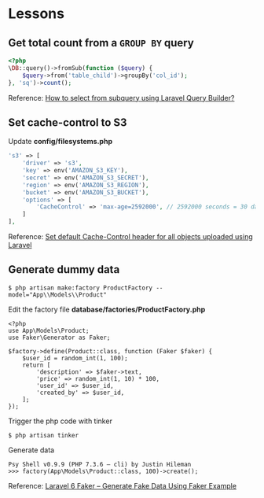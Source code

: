 # Lessons

## Get total count from a `GROUP BY` query

```php
<?php
\DB::query()->fromSub(function ($query) {
    $query->from('table_child')->groupBy('col_id');
}, 'sq')->count();
```

Reference: [How to select from subquery using Laravel Query Builder?](https://stackoverflow.com/questions/24823915/how-to-select-from-subquery-using-laravel-query-builder/52772444#52772444)

## Set cache-control to S3

Update **config/filesystems.php**

```php
's3' => [
    'driver' => 's3',
    'key' => env('AMAZON_S3_KEY'),
    'secret' => env('AMAZON_S3_SECRET'),
    'region' => env('AMAZON_S3_REGION'),
    'bucket' => env('AMAZON_S3_BUCKET'),
    'options' => [
        'CacheControl' => 'max-age=2592000', // 2592000 seconds = 30 days
    ]
],
```

Reference: [Set default Cache-Control header for all objects uploaded using Laravel](https://dev.to/brunofernandes/setting-cache-control-header-for-all-amazon-s3-objects-5cga)

## Generate dummy data

```
$ php artisan make:factory ProductFactory --model="App\\Models\\Product"
```

Edit the factory file **database/factories/ProductFactory.php**

```
<?php
use App\Models\Product;
use Faker\Generator as Faker;

$factory->define(Product::class, function (Faker $faker) {
    $user_id = random_int(1, 100);
    return [
        'description' => $faker->text,
        'price' => random_int(1, 10) * 100,
        'user_id' => $user_id,
        'created_by' => $user_id,
    ];
});
```

Trigger the php code with tinker

```
$ php artisan tinker
```

Generate data

```
Psy Shell v0.9.9 (PHP 7.3.6 — cli) by Justin Hileman
>>> factory(App\Models\Product::class, 100)->create();
```

Reference: [Laravel 6 Faker – Generate Fake Data Using Faker Example](https://www.tutsmake.com/laravel-faker-generate-fake-data-using-faker-tutorial-example/)
